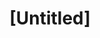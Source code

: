 ---
pid: MX95
title: "[Untitled]"
location_transcription: 
zipcode: '19143'
outside_phl: 
neighborhood: University City
age: '30'
age_range: 30-39
instagram: 
image_file_name: MX_95.jpg
proposal_transcription: |-
  I believe we should have a monument statue for Mumia Abu Jamal to remind African people what we have struggled for in the 400yrs we have been in the world.
  The statue should be big brown in color and show the strength of black people who struggled.
topic: African Americans,Social Justice,Freedom,Race Ethnicity
topic_summary: 0, 0, 0, 0
type: Sculpture Statue,Memorial
keywords_other: mumia abu jamal, strength
credit: 
image_labels: 
twitter: 
facebook: 
permalink: "/monuments/mx95/"
layout: item-page
---